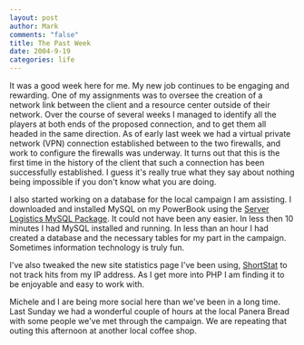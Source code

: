 ```yaml
--- 
layout: post
author: Mark
comments: "false"
title: The Past Week
date: 2004-9-19
categories: life
---
```

It was a good week here for me. My new job continues to be engaging and rewarding. One of my assignments was to oversee the creation of a network link between the client and a resource center outside of their network. Over the course of several weeks I managed to identify all the players at both ends of the proposed connection, and to get them all headed in the same direction. As of early last week we had a virtual private network (VPN) connection established between to the two firewalls, and work to configure the firewalls was underway. It turns out that this is the first time in the history of the client that such a connection has been successfully established. I guess it's really true what they say about nothing being impossible if you don't know what you are doing.

I also started working on a database for the local campaign I am assisting. I downloaded and installed MySQL on my PowerBook using the <a href="http://www.serverlogistics.com/mysql.php" title="Server Logistics MySQL">Server Logistics MySQL Package</a>. It could not have been any easier. In less then 10 minutes I had MySQL installed and running. In less than an hour I had created a database and the necessary tables for my part in the campaign. Sometimes information technology is truly fun.

I've also tweaked the new site statistics page I've been using, <a href="http://shortstat.shauninman.com" title="ShortStat">ShortStat</a> to not track hits from my IP address. As I get more into PHP I am finding it to be enjoyable and easy to work with.

Michele and I are being more social here than we've been in a long time. Last Sunday we had a wonderful couple of hours at the local Panera Bread with some people we've met through the campaign. We are repeating that outing this afternoon at another local coffee shop.
